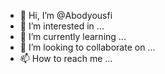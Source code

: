 - 👋 Hi, I’m @Abodyousfi
- 👀 I’m interested in ...
- 🌱 I’m currently learning ...
- 💞️ I’m looking to collaborate on ...
- 📫 How to reach me ...

<!---
Abodyousfi/Abodyousfi is a ✨ special ✨ repository because its `README.md` (this file) appears on your GitHub profile.
You can click the Preview link to take a look at your changes.
--->
